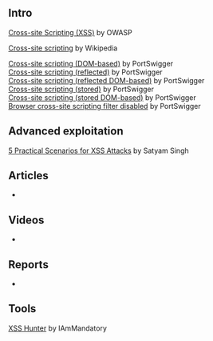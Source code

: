## Intro
[Cross-site Scripting (XSS)](https://www.owasp.org/index.php/Cross-site_Scripting_(XSS)) by OWASP  

[Cross-site scripting](https://en.wikipedia.org/wiki/Cross-site_scripting) by Wikipedia  

[Cross-site scripting (DOM-based)](https://portswigger.net/knowledgebase/Issues/details/00200310_crosssitescriptingdombased) by PortSwigger  
[Cross-site scripting (reflected)](https://portswigger.net/knowledgebase/Issues/details/00200300_crosssitescriptingreflected) by PortSwigger  
[Cross-site scripting (reflected DOM-based)](https://portswigger.net/knowledgebase/Issues/details/00200311_crosssitescriptingreflecteddombased) by PortSwigger  
[Cross-site scripting (stored)](https://portswigger.net/knowledgebase/Issues/details/00200100_crosssitescriptingstored) by PortSwigger  
[Cross-site scripting (stored DOM-based)](https://portswigger.net/knowledgebase/Issues/details/00200312_crosssitescriptingstoreddombased) by PortSwigger  
[Browser cross-site scripting filter disabled](https://portswigger.net/knowledgebase/Issues/details/005009b0_browsercrosssitescriptingfilterdisabled) by PortSwigger  

## Advanced exploitation
[5 Practical Scenarios for XSS Attacks](https://pentest-tools.com/blog/xss-attacks-practical-scenarios/) by Satyam Singh  

## Articles
-

## Videos
-

## Reports
-

## Tools
[XSS Hunter](https://xsshunter.com/) by IAmMandatory

